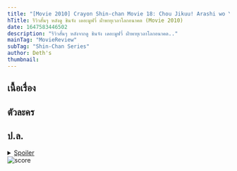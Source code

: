 ```yaml
---
title: "[Movie 2010] Crayon Shin-chan Movie 18: Chou Jikuu! Arashi wo Yobu Ora no Hanayome (ชินจัง เดอะมูฟวี่ ฝ่าพายุเวลาโลกอนาคต)"
hTitle: รีวิวสั้นๆ หลังดู ชินจัง เดอะมูฟวี่ ฝ่าพายุเวลาโลกอนาคต (Movie 2010)
date: 1647583446502
description: "รีวิวสั้นๆ หลังจากดู ชินจัง เดอะมูฟวี่ ฝ่าพายุเวลาโลกอนาคต.."
mainTag: "MovieReview"
subTag: "Shin-Chan Series"
author: Deth's
thumbnail: 
---
```


## เนื้อเรื่อง

## ตัวละคร

## ป.ล.

<details>
  <br />
  <summary> <u>Spoiler</u> </summary> 
  
</details>

<img src="https://img.shields.io/badge/Score-9%2F10-coral?style=for-the-badge" alt="score">